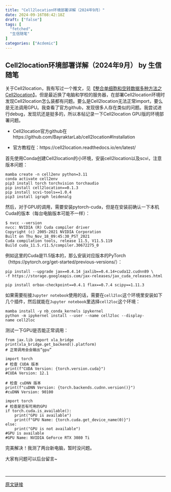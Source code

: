 ```yaml
---
title: "Cell2location环境部署详解（2024年9月）"
date: 2024-09-16T08:42:18Z
draft: ["false"]
tags: [
  "fetched",
  "生信随笔"
]
categories: ["Acdemic"]
---
```

Cell2location环境部署详解（2024年9月） by 生信随笔
------
<div><section data-tool="mdnice编辑器" data-website="https://www.mdnice.com"><p data-tool="mdnice编辑器">关于Cell2location，我有写过一个推文，见【<a href="https://mp.weixin.qq.com/s?__biz=MzUzMTEwODk0Ng==&amp;mid=2247519266&amp;idx=1&amp;sn=2a7ead4dd345ba58f56a0cb710052d03&amp;scene=21#wechat_redirect" data-linktype="2">整合单细胞和空转数据多种方法之Cell2location</a>】。但是最近换了电脑和学校的服务器，在部署Cell2location环境时发现Cell2location怎么装都有问题。要么是Cell2location无法正常import，要么是无法调用GPU。我查看了官方github，发现很多人存在类似的问题。我尝试进行debug，发现坑还是挺多的，所以本帖记录一下Cell2location GPU版的环境部署问题。</p><ul data-tool="mdnice编辑器"><li><section><p>Cell2location官方github在https://github.com/BayraktarLab/cell2location#Installation</p></section></li><li><section><p>官方教程在：https://cell2location.readthedocs.io/en/latest/</p></section></li></ul><p data-tool="mdnice编辑器">首先使用Conda创建Cell2location的小环境，安装cell2location以及scvi，注意版本问题：</p><pre data-tool="mdnice编辑器"><code>mamba create -n cell2env python=3.11<br>conda activate cell2env<br>pip3 install torch torchvision torchaudio<br>pip install cell2location==0.1.3<br>pip install scvi-tools==1.0.4<br>pip3 install igraph leidenalg<br></code></pre><p data-tool="mdnice编辑器">然后，对于GPU的调用，需要安装pytorch-cuda，但是在安装前确认一下本机Cuda的版本（每台电脑版本可能不一样）：</p><pre data-tool="mdnice编辑器"><span></span><code>$ nvcc --version<br>nvcc: NVIDIA (R) Cuda compiler driver<br>Copyright (c) 2005-2021 NVIDIA Corporation<br>Built on Thu_Nov_18_09:45:30_PST_2021<br>Cuda compilation tools, release 11.5, V11.5.119<br>Build cuda_11.5.r11.5/compiler.30672275_0<br></code></pre><p data-tool="mdnice编辑器">例如这里的Cuda是11.5版本的，那么安装对应版本的PyTorch（https://pytorch.org/get-started/previous-versions/）：</p><pre data-tool="mdnice编辑器"><span></span><code>pip install --upgrade jax==0.4.14 jaxlib==0.4.14+cuda12.cudnn89 \<br>-f https://storage.googleapis.com/jax-releases/jax_cuda_releases.html<br><br>pip install orbax-checkpoint==0.4.1 flax==0.7.4 scipy==1.11.3<br></code></pre><p data-tool="mdnice编辑器">如果需要衔接<code>Jupyter notebook</code>使用的话，需要在<code>cell2loc</code>这个环境里安装如下几个插件，然后就能在<code>Jupyter notebook</code>里选择<code>cell2loc</code>这个环境：</p><pre data-tool="mdnice编辑器"><span></span><code>mamba install -y nb_conda_kernels ipykernel<br>python -m ipykernel install --user --name cell2loc --display-name cell2loc<br></code></pre><p data-tool="mdnice编辑器">测试一下GPU是否能正常调用：</p><pre data-tool="mdnice编辑器"><span></span><code>from jax.lib import xla_bridge<br><span>print</span>(xla_bridge.get_backend().platform)<br><span># 正常调用会会输出“gpu” </span><br><br>import torch<br><span># 检查 CUDA 版本</span><br><span>print</span>(f<span>"CUDA Version: {torch.version.cuda}"</span>)<br><span>#CUDA Version: 12.1</span><br><br><span># 检查 cuDNN 版本</span><br><span>print</span>(f<span>"cuDNN Version: {torch.backends.cudnn.version()}"</span>)<br><span>#cuDNN Version: 90100</span><br><br>import torch<br><span># 检查是否有可用的GPU</span><br><span>if</span> torch.cuda.is_available():<br>    <span>print</span>(<span>"GPU is available"</span>)<br>    <span>print</span>(f<span>"GPU Name: {torch.cuda.get_device_name(0)}"</span>)<br><span>else</span>:<br>    <span>print</span>(<span>"GPU is not available"</span>)<br><span>#GPU is available</span><br><span>#GPU Name: NVIDIA GeForce RTX 3080 Ti</span><br></code></pre><p data-tool="mdnice编辑器">完美解决！我测了两台新电脑，暂时没问题。</p><p data-tool="mdnice编辑器">大家有问题可以后台留言~</p></section><p><br></p><p><mp-style-type data-value="3"></mp-style-type></p></div>  
<hr>
<a href="https://mp.weixin.qq.com/s/s2aPTUxujlh7OPTzCG2dWQ",target="_blank" rel="noopener noreferrer">原文链接</a>
